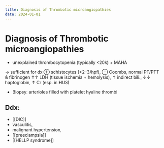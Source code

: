```yaml
---
title: Diagnosis of Thrombotic microangiopathies
date: 2024-01-01
---
```

# Diagnosis of Thrombotic microangiopathies

* unexplained thrombocytopenia (typically <20k) + MAHA

→ sufficient for dx ⊕ schistocytes (>2–3/hpf), ⊖ Coombs, normal PT/PTT & fibrinogen ↑↑ LDH (tissue ischemia + hemolysis), ↑ indirect bili., ↓↓ haptoglobin, ↑ Cr (esp. in HUS)

* Biopsy: arterioles filled with platelet hyaline thrombi

## Ddx:

* [[DIC]]
* vasculitis,
* malignant hypertension,
* [[preeclampsia]]
* [[HELLP syndrome]]
